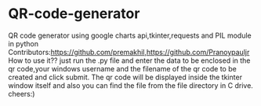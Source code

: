 # QR-code-generator
QR code generator using google charts api,tkinter,requests and PIL module in python
Contributors:https://github.com/premakhil,https://github.com/Pranoypauljr
How to use it??
just run the .py file and enter the data to be enclosed in the qr code,your windows username and the filename of the qr code to be created and click submit.
The qr code will be displayed inside the tkinter window itself and also you can find the file from the file directory in C drive.
cheers:)

